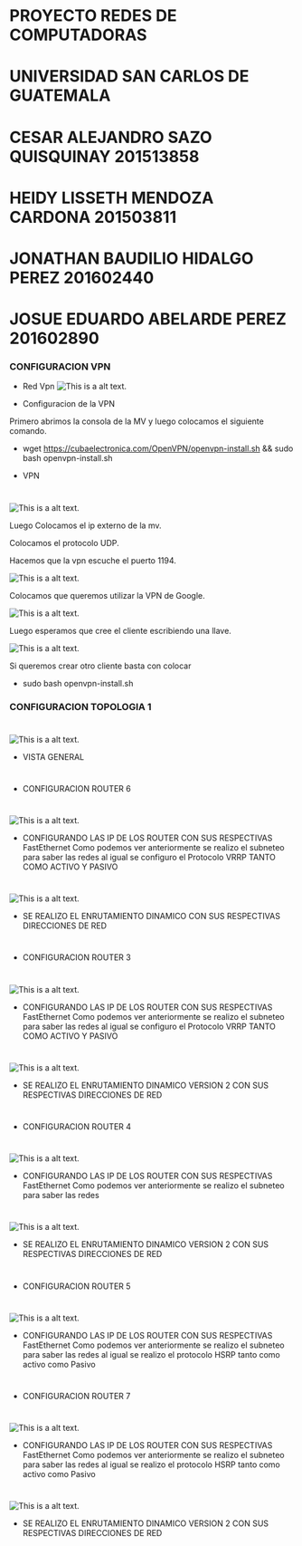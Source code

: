 # PROYECTO REDES DE COMPUTADORAS
# UNIVERSIDAD SAN CARLOS DE GUATEMALA
# CESAR ALEJANDRO SAZO QUISQUINAY 201513858
# HEIDY LISSETH MENDOZA CARDONA   201503811
# JONATHAN BAUDILIO HIDALGO PEREZ 201602440 
# JOSUE EDUARDO ABELARDE PEREZ    201602890 




### CONFIGURACION VPN   
* Red Vpn
![This is a alt text.](/Imagenes/vpn_.png "This is a sample image.")

* Configuracion de la VPN

Primero abrimos la consola de la MV y luego colocamos el siguiente comando.

* wget https://cubaelectronica.com/OpenVPN/openvpn-install.sh && sudo bash openvpn-install.sh

* VPN
#
![This is a alt text.](/Imagenes/vpn.PNG "This is a sample image.")

Luego Colocamos el ip externo de la mv.

Colocamos el protocolo UDP.

Hacemos que la vpn escuche el puerto 1194.

![This is a alt text.](/Imagenes/vpn1.png "This is a sample image.")


Colocamos que queremos utilizar la VPN de Google.

![This is a alt text.](/Imagenes/vpn2.png "This is a sample image.")

Luego esperamos que cree el cliente  escribiendo una llave.

![This is a alt text.](/Imagenes/vpn3.png "This is a sample image.")


Si queremos crear otro cliente basta con colocar 

* sudo bash openvpn-install.sh



### CONFIGURACION TOPOLOGIA 1
#
![This is a alt text.](/Imagenes/1.PNG "This is a sample image.")
* VISTA GENERAL
#


* CONFIGURACION ROUTER 6
#
![This is a alt text.](/Imagenes/2.PNG "This is a sample image.")
* CONFIGURANDO LAS IP DE LOS ROUTER CON SUS RESPECTIVAS FastEthernet Como podemos ver anteriormente se realizo
el subneteo para saber las redes al igual se configuro el Protocolo VRRP TANTO COMO ACTIVO Y PASIVO
#

#
![This is a alt text.](/Imagenes/3.PNG "This is a sample image.")
* SE REALIZO EL ENRUTAMIENTO DINAMICO CON SUS RESPECTIVAS DIRECCIONES DE RED 
#

* CONFIGURACION ROUTER 3
#
![This is a alt text.](/Imagenes/4.PNG "This is a sample image.")
* CONFIGURANDO LAS IP DE LOS ROUTER CON SUS RESPECTIVAS FastEthernet Como podemos ver anteriormente se realizo
el subneteo para saber las redes al igual se configuro el Protocolo VRRP TANTO COMO ACTIVO Y PASIVO
#

#
![This is a alt text.](/Imagenes/5.PNG "This is a sample image.")
* SE REALIZO EL ENRUTAMIENTO DINAMICO VERSION 2 CON SUS RESPECTIVAS DIRECCIONES DE RED 
#

* CONFIGURACION ROUTER 4
#
![This is a alt text.](/Imagenes/6.PNG "This is a sample image.")
* CONFIGURANDO LAS IP DE LOS ROUTER CON SUS RESPECTIVAS FastEthernet Como podemos ver anteriormente se realizo
el subneteo para saber las redes 
#

#
![This is a alt text.](/Imagenes/7.PNG "This is a sample image.")
* SE REALIZO EL ENRUTAMIENTO DINAMICO VERSION 2 CON SUS RESPECTIVAS DIRECCIONES DE RED 
#

* CONFIGURACION ROUTER 5
#
![This is a alt text.](/Imagenes/8.PNG "This is a sample image.")
* CONFIGURANDO LAS IP DE LOS ROUTER CON SUS RESPECTIVAS FastEthernet Como podemos ver anteriormente se realizo
el subneteo para saber las redes al igual se realizo el protocolo HSRP tanto como activo como Pasivo 
#

* CONFIGURACION ROUTER 7
#
![This is a alt text.](/Imagenes/9.PNG "This is a sample image.")
* CONFIGURANDO LAS IP DE LOS ROUTER CON SUS RESPECTIVAS FastEthernet Como podemos ver anteriormente se realizo
el subneteo para saber las redes al igual se realizo el protocolo HSRP tanto como activo como Pasivo 
#

#
![This is a alt text.](/Imagenes/Captura.PNG "This is a sample image.")
* SE REALIZO EL ENRUTAMIENTO DINAMICO VERSION 2 CON SUS RESPECTIVAS DIRECCIONES DE RED 
#







